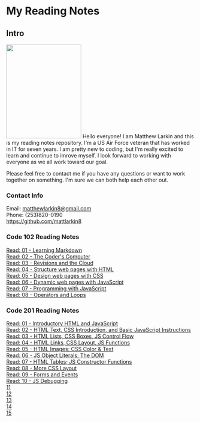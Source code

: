 # **My Reading Notes**

## **Intro**

<img src="https://user-images.githubusercontent.com/104344814/165158585-2c82acc3-4646-48fb-bfff-8ba10c0c8ea5.jpeg" width="200" height="250" />  
Hello everyone! I am Matthew Larkin and this is my reading notes repository. I'm a US Air Force veteran that has worked in IT for seven years. I am pretty new to coding, but I'm really excited to learn and continue to imrove myself. I look forward to working with everyone as we all work toward our goal.

Please feel free to contact me if you have any questions or want to work together on something. I'm sure we can both help each other out.

### **Contact Info**

Email: matthewlarkin8@gmail.com  
Phone: (253)820-0190  
<https://github.com/mattlarkin8>

### **Code 102 Reading Notes**

[Read: 01 - Learning Markdown](102/Markdown.md)  
[Read: 02 - The Coder's Computer](102/Coder.md)  
[Read: 03 - Revisions and the Cloud](102/Cloud.md)  
[Read: 04 - Structure web pages with HTML](102/HTML.md)  
[Read: 05 - Design web pages with CSS](102/CSS.md)  
[Read: 06 - Dynamic web pages with JavaScript](102/JS.md)  
[Read: 07 - Programming with JavaScript](102/Functions.md)  
[Read: 08 - Operators and Loops](102/Loops.md)  

### **Code 201 Reading Notes**

[Read: 01 - Introductory HTML and JavaScript](201/class-01.md)  
[Read: 02 - HTML Text, CSS Introduction, and Basic JavaScript Instructions](201/class-02.md)  
[Read: 03 - HTML Lists, CSS Boxes, JS Control Flow](201/class-03.md)  
[Read: 04 - HTML Links, CSS Layout, JS Functions](201/class-04.md)  
[Read: 05 - HTML Images; CSS Color & Text](201/class-05.md)  
[Read: 06 - JS Object Literals; The DOM](201/class-06.md)  
[Read: 07 - HTML Tables; JS Constructor Functions](201/class-07.md)  
[Read: 08 - More CSS Layout](201/class-08.md)  
[Read: 09 - Forms and Events](201/class-09.md)  
[Read: 10 - JS Debugging](201/class-10.md)  
[11](201/class-11.md)  
[12](201/class-12.md)  
[13](201/class-13.md)  
[14](201/class-14.md)  
[15](201/class-15.md)  
